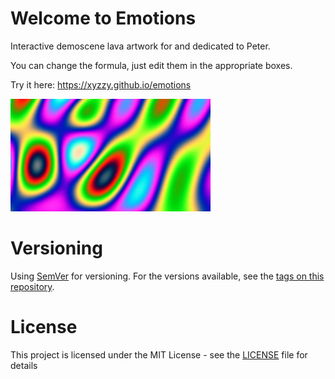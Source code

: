 # Welcome to Emotions

Interactive demoscene lava artwork for and dedicated to Peter.

You can change the formula, just edit them in the appropriate boxes.

Try it here: https://xyzzy.github.io/emotions

![PREVIEW](preview.png)

# Versioning

Using [SemVer](http://semver.org/) for versioning. For the versions available, see the [tags on this repository](https://github.com/xyzzy/emotions/tags).

# License

This project is licensed under the MIT License - see the [LICENSE](LICENSE) file for details
